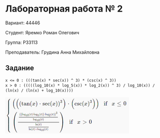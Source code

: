 # Лабораторная работа № 2

Вариант: 44446

Студент: Яремко Роман Олегович

Группа: P33113

Преподаватель: Грудина Анна Михайловна

## Задание

```
x <= 0 : (((tan(x) * sec(x)) ^ 3) * (csc(x) ^ 3))
x > 0 : (((((log_10(x) * log_5(x)) * log_2(x)) ^ 3) / log_10(x)) / (ln(x) / (ln(x) + log_10(x))))
```
![](img/system.png)
